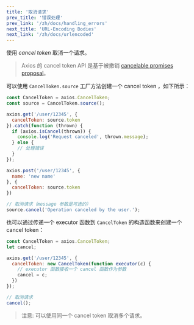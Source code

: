 ```yaml
---
title: '取消请求'
prev_title: '错误处理'
prev_link: '/zh/docs/handling_errors'
next_title: 'URL-Encoding Bodies'
next_link: '/zh/docs/urlencoded'
---
```


使用 *cancel token* 取消一个请求。

> Axios 的 cancel token API 是基于被撤销 [cancelable promises proposal](https://github.com/tc39/proposal-cancelable-promises)。

可以使用 `CancelToken.source` 工厂方法创建一个 cancel token ，如下所示：

```js
const CancelToken = axios.CancelToken;
const source = CancelToken.source();

axios.get('/user/12345', {
  cancelToken: source.token
}).catch(function (thrown) {
  if (axios.isCancel(thrown)) {
    console.log('Request canceled', thrown.message);
  } else {
    // 处理错误
  }
});

axios.post('/user/12345', {
  name: 'new name'
}, {
  cancelToken: source.token
})

// 取消请求（message 参数是可选的）
source.cancel('Operation canceled by the user.');
```

也可以通过传递一个 executor 函数到 `CancelToken` 的构造函数来创建一个 cancel token：

```js
const CancelToken = axios.CancelToken;
let cancel;

axios.get('/user/12345', {
  cancelToken: new CancelToken(function executor(c) {
    // executor 函数接收一个 cancel 函数作为参数
    cancel = c;
  })
});

// 取消请求
cancel();
```

> 注意: 可以使用同一个 cancel token 取消多个请求。
